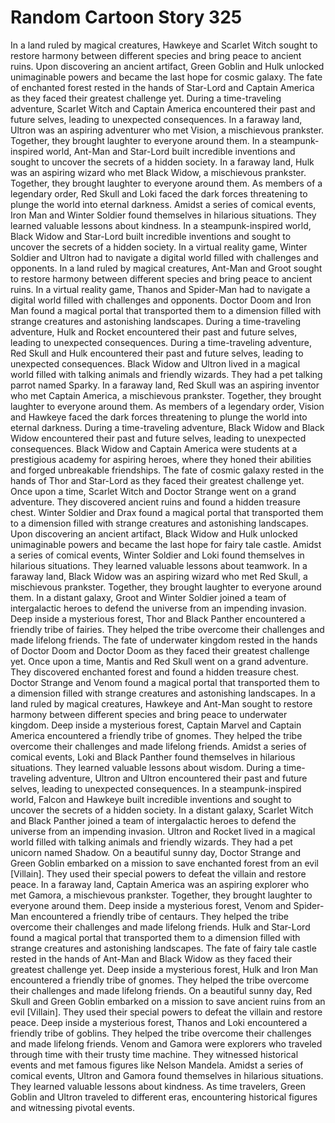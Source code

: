 # Random Cartoon Story 325

In a land ruled by magical creatures, Hawkeye and Scarlet Witch sought to restore harmony between different species and bring peace to ancient ruins.
Upon discovering an ancient artifact, Green Goblin and Hulk unlocked unimaginable powers and became the last hope for cosmic galaxy.
The fate of enchanted forest rested in the hands of Star-Lord and Captain America as they faced their greatest challenge yet.
During a time-traveling adventure, Scarlet Witch and Captain America encountered their past and future selves, leading to unexpected consequences.
In a faraway land, Ultron was an aspiring adventurer who met Vision, a mischievous prankster. Together, they brought laughter to everyone around them.
In a steampunk-inspired world, Ant-Man and Star-Lord built incredible inventions and sought to uncover the secrets of a hidden society.
In a faraway land, Hulk was an aspiring wizard who met Black Widow, a mischievous prankster. Together, they brought laughter to everyone around them.
As members of a legendary order, Red Skull and Loki faced the dark forces threatening to plunge the world into eternal darkness.
Amidst a series of comical events, Iron Man and Winter Soldier found themselves in hilarious situations. They learned valuable lessons about kindness.
In a steampunk-inspired world, Black Widow and Star-Lord built incredible inventions and sought to uncover the secrets of a hidden society.
In a virtual reality game, Winter Soldier and Ultron had to navigate a digital world filled with challenges and opponents.
In a land ruled by magical creatures, Ant-Man and Groot sought to restore harmony between different species and bring peace to ancient ruins.
In a virtual reality game, Thanos and Spider-Man had to navigate a digital world filled with challenges and opponents.
Doctor Doom and Iron Man found a magical portal that transported them to a dimension filled with strange creatures and astonishing landscapes.
During a time-traveling adventure, Hulk and Rocket encountered their past and future selves, leading to unexpected consequences.
During a time-traveling adventure, Red Skull and Hulk encountered their past and future selves, leading to unexpected consequences.
Black Widow and Ultron lived in a magical world filled with talking animals and friendly wizards. They had a pet talking parrot named Sparky.
In a faraway land, Red Skull was an aspiring inventor who met Captain America, a mischievous prankster. Together, they brought laughter to everyone around them.
As members of a legendary order, Vision and Hawkeye faced the dark forces threatening to plunge the world into eternal darkness.
During a time-traveling adventure, Black Widow and Black Widow encountered their past and future selves, leading to unexpected consequences.
Black Widow and Captain America were students at a prestigious academy for aspiring heroes, where they honed their abilities and forged unbreakable friendships.
The fate of cosmic galaxy rested in the hands of Thor and Star-Lord as they faced their greatest challenge yet.
Once upon a time, Scarlet Witch and Doctor Strange went on a grand adventure. They discovered ancient ruins and found a hidden treasure chest.
Winter Soldier and Drax found a magical portal that transported them to a dimension filled with strange creatures and astonishing landscapes.
Upon discovering an ancient artifact, Black Widow and Hulk unlocked unimaginable powers and became the last hope for fairy tale castle.
Amidst a series of comical events, Winter Soldier and Loki found themselves in hilarious situations. They learned valuable lessons about teamwork.
In a faraway land, Black Widow was an aspiring wizard who met Red Skull, a mischievous prankster. Together, they brought laughter to everyone around them.
In a distant galaxy, Groot and Winter Soldier joined a team of intergalactic heroes to defend the universe from an impending invasion.
Deep inside a mysterious forest, Thor and Black Panther encountered a friendly tribe of fairies. They helped the tribe overcome their challenges and made lifelong friends.
The fate of underwater kingdom rested in the hands of Doctor Doom and Doctor Doom as they faced their greatest challenge yet.
Once upon a time, Mantis and Red Skull went on a grand adventure. They discovered enchanted forest and found a hidden treasure chest.
Doctor Strange and Venom found a magical portal that transported them to a dimension filled with strange creatures and astonishing landscapes.
In a land ruled by magical creatures, Hawkeye and Ant-Man sought to restore harmony between different species and bring peace to underwater kingdom.
Deep inside a mysterious forest, Captain Marvel and Captain America encountered a friendly tribe of gnomes. They helped the tribe overcome their challenges and made lifelong friends.
Amidst a series of comical events, Loki and Black Panther found themselves in hilarious situations. They learned valuable lessons about wisdom.
During a time-traveling adventure, Ultron and Ultron encountered their past and future selves, leading to unexpected consequences.
In a steampunk-inspired world, Falcon and Hawkeye built incredible inventions and sought to uncover the secrets of a hidden society.
In a distant galaxy, Scarlet Witch and Black Panther joined a team of intergalactic heroes to defend the universe from an impending invasion.
Ultron and Rocket lived in a magical world filled with talking animals and friendly wizards. They had a pet unicorn named Shadow.
On a beautiful sunny day, Doctor Strange and Green Goblin embarked on a mission to save enchanted forest from an evil [Villain]. They used their special powers to defeat the villain and restore peace.
In a faraway land, Captain America was an aspiring explorer who met Gamora, a mischievous prankster. Together, they brought laughter to everyone around them.
Deep inside a mysterious forest, Venom and Spider-Man encountered a friendly tribe of centaurs. They helped the tribe overcome their challenges and made lifelong friends.
Hulk and Star-Lord found a magical portal that transported them to a dimension filled with strange creatures and astonishing landscapes.
The fate of fairy tale castle rested in the hands of Ant-Man and Black Widow as they faced their greatest challenge yet.
Deep inside a mysterious forest, Hulk and Iron Man encountered a friendly tribe of gnomes. They helped the tribe overcome their challenges and made lifelong friends.
On a beautiful sunny day, Red Skull and Green Goblin embarked on a mission to save ancient ruins from an evil [Villain]. They used their special powers to defeat the villain and restore peace.
Deep inside a mysterious forest, Thanos and Loki encountered a friendly tribe of goblins. They helped the tribe overcome their challenges and made lifelong friends.
Venom and Gamora were explorers who traveled through time with their trusty time machine. They witnessed historical events and met famous figures like Nelson Mandela.
Amidst a series of comical events, Ultron and Gamora found themselves in hilarious situations. They learned valuable lessons about kindness.
As time travelers, Green Goblin and Ultron traveled to different eras, encountering historical figures and witnessing pivotal events.